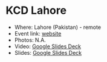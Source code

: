 # KCD Lahore

- Where: Lahore (Pakistan) - remote
- Event link: [website](https://community.cncf.io/kcd-lahore/)
- Photos: N.A.
- Video: [Google Slides Deck](TBD)
- Slides: [Google Slides Deck](https://docs.google.com/presentation/d/1kLC60nBMNH2SHYAo09MtEHgNK779K7vk_QXMW3zecOE/edit#slide=id.p1)
